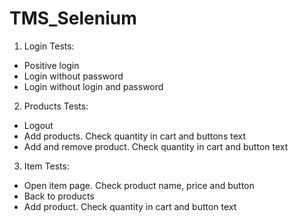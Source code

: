 # TMS_Selenium

1. Login Tests:
- Positive login
- Login without password
- Login without login and password

2. Products Tests:
- Logout
- Add products. Check quantity in cart and buttons text
- Add and remove product. Check quantity in cart and button text

3. Item Tests:
- Open item page. Check product name, price and button
- Back to products
- Add product. Check quantity in cart and button text